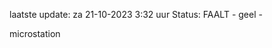 laatste update: 
za 21-10-2023  3:32   uur 
Status: FAALT - geel - 
<div class="service Y">microstation</div>